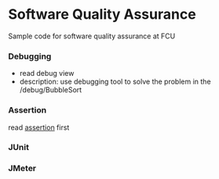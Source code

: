 Software Quality Assurance
===

Sample code for software quality assurance at FCU


### Debugging 
- read debug view
- description: use debugging tool to solve the problem in the /debug/BubbleSort


### Assertion
read [assertion](/debug/Assertion.md) first

### JUnit

### JMeter
